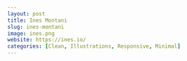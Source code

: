 ```yaml
---
layout: post
title: Ines Montani
slug: ines-montani
image: ines.png
website: https://ines.io/
categories: [Clean, Illustrations, Responsive, Minimal]
---
```

